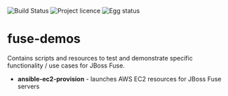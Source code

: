 ![Build Status][buildstatus]
![Project licence][licence]
![Egg status][eggs]

# fuse-demos

Contains scripts and resources to test and demonstrate specific functionality / use cases for JBoss Fuse.

- **ansible-ec2-provision** - launches AWS EC2 resources for JBoss Fuse servers


[buildstatus]: https://api.travis-ci.org/monodot/fuse-demos.svg?branch=master
[licence]: https://img.shields.io/github/license/monodot/fuse-demos.svg
[eggs]: https://img.shields.io/badge/eggs-baked-yellow.svg